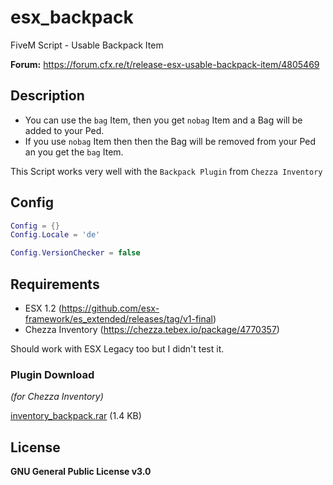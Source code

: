 # esx_backpack
FiveM Script - Usable Backpack Item

**Forum:** https://forum.cfx.re/t/release-esx-usable-backpack-item/4805469

## Description
* You can use the `bag` Item, then you get `nobag` Item and a Bag will be added to your Ped.
* If you use `nobag` Item then then the Bag will be removed from your Ped an you get the `bag` Item.

This Script works very well with the `Backpack Plugin` from `Chezza Inventory`

## Config
```lua
Config = {}
Config.Locale = 'de'

Config.VersionChecker = false
```

## Requirements
* ESX 1.2 (https://github.com/esx-framework/es_extended/releases/tag/v1-final)
* Chezza Inventory (https://chezza.tebex.io/package/4770357)

Should work with ESX Legacy too but I didn't test it.

### Plugin Download 
*(for Chezza Inventory)*

[inventory_backpack.rar](https://forum.cfx.re/uploads/short-url/xMlbR421QyG0zaakX0YeE3KVvsM.rar) (1.4 KB)

## License
**GNU General Public License v3.0**
